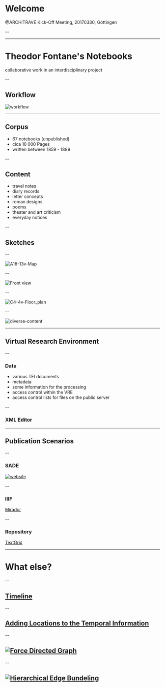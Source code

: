 # Welcome
@ARCHITRAVE Kick-Off Meeting, 20170330, Göttingen

--

<i class="fa fa-smile-o fragment" aria-hidden="true"></i>
<i class="fa fa-smile-o fragment" aria-hidden="true"></i>
<i class="fa fa-smile-o fragment" aria-hidden="true"></i>

---

# Theodor Fontane's Notebooks
collaborative work in an interdisciplinary project

--

## Workflow
![workflow](img/workflow-en.jpg)

---

<!-- .slide: data-background="#ffe6cc" -->
## Corpus

- 67 notebooks (unpublished)
- cica 10 000 Pages
- written between 1859 - 1889

--

<!-- .slide: data-background="#ffe6cc" -->
## Content
- travel notes
- diary records
- letter concepts
- roman designs
- poems
- theater and art criticism
- everyday notices

--

<!-- .slide: data-background="#ffe6cc" -->
## Sketches

--

<!-- .slide: data-background="#ffe6cc" -->
![A18-13v-Map](img/A18-13v-Map.jpg)

--

<!-- .slide: data-background="#ffe6cc" -->
![Front view](img/A15-12r-Front.jpg)

--

<!-- .slide: data-background="#ffe6cc" -->
![C4-4v-Floor_plan](img/C4-4v-Floor_plan.jpg)

--

<!-- .slide: data-background="#ffe6cc" -->
![diverse-content](img/diverse-content.jpg)

---

<!-- .slide: data-background="#cce0ff" -->
## Virtual Research Environment

--

<!-- .slide: data-background="#cce0ff" -->
### Data
- various TEI documents
- metadata
- some information for the processing
- access control within the VRE
- access control lists for files on the public server

--

<!-- .slide: data-background="#cce0ff" -->
### XML Editor

---

<!-- .slide: data-background="#d9f2d9" -->
## Publication Scenarios

--

### SADE
[![website](img/website.png)](https://fontane-nb.dariah.eu/test/index.html)

--

### IIIF
[Mirador](https://textgridlab.org/1.0/iiif/manifests/)

--

### Repository
[TextGrid](https://textgridrep.org/search?filter=project.value%3aFontane+Notizb%C3%BCcher+-+Sandbox)

---

# What else?

--

## [Timeline](https://fontane-nb.dariah.eu/tei-conf/simile/)

--

## [Adding Locations to the Temporal Information](http://geobrowser.de.dariah.eu/embed/?kml1=http://fontane-nb.dariah.eu/public/js/vis/geo/c07.kml&currentStatus=mapChanged=Historical+map+of+1880)

--

## [![Force Directed Graph](img/network-fdg.png)](https://fontane-nb.dariah.eu/tei-conf/net/)

--

## [![Hierarchical Edge Bundeling](img/network-heb.png)](https://fontane-nb.dariah.eu/tei-conf/heb/)
